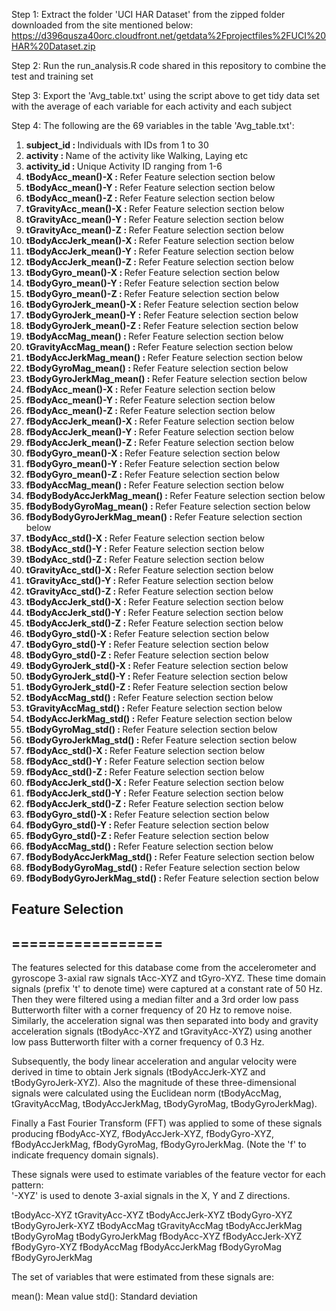 Step 1: Extract the folder 'UCI HAR Dataset' from the zipped folder downloaded from the site mentioned below:
https://d396qusza40orc.cloudfront.net/getdata%2Fprojectfiles%2FUCI%20HAR%20Dataset.zip

Step 2: Run the run_analysis.R code shared in this repository to combine the test and training set

Step 3: Export the 'Avg_table.txt' using the script above to get tidy data set with the average of each variable for each activity and each subject

Step 4: The following are the 69 variables in the table 'Avg_table.txt':
<ol>		
<li>	<b>subject_id : </b>	Individuals with IDs from 1 to 30
<li>	<b>activity : </b>	Name of the activity like Walking, Laying etc
<li>	<b>activity_id : </b>	Unique Activity ID ranging from 1-6 
<li>	<b>tBodyAcc_mean()-X : </b>	Refer Feature selection section below
<li>	<b>tBodyAcc_mean()-Y : </b>	Refer Feature selection section below
<li>	<b>tBodyAcc_mean()-Z : </b>	Refer Feature selection section below
<li>	<b>tGravityAcc_mean()-X : </b>	Refer Feature selection section below
<li>	<b>tGravityAcc_mean()-Y : </b>	Refer Feature selection section below
<li>	<b>tGravityAcc_mean()-Z : </b>	Refer Feature selection section below
<li>	<b>tBodyAccJerk_mean()-X : </b>	Refer Feature selection section below
<li>	<b>tBodyAccJerk_mean()-Y : </b>	Refer Feature selection section below
<li>	<b>tBodyAccJerk_mean()-Z : </b>	Refer Feature selection section below
<li>	<b>tBodyGyro_mean()-X : </b>	Refer Feature selection section below
<li>	<b>tBodyGyro_mean()-Y : </b>	Refer Feature selection section below
<li>	<b>tBodyGyro_mean()-Z : </b>	Refer Feature selection section below
<li>	<b>tBodyGyroJerk_mean()-X : </b>	Refer Feature selection section below
<li>	<b>tBodyGyroJerk_mean()-Y : </b>	Refer Feature selection section below
<li>	<b>tBodyGyroJerk_mean()-Z : </b>	Refer Feature selection section below
<li>	<b>tBodyAccMag_mean() : </b>	Refer Feature selection section below
<li>	<b>tGravityAccMag_mean() : </b>	Refer Feature selection section below
<li>	<b>tBodyAccJerkMag_mean() : </b>	Refer Feature selection section below
<li>	<b>tBodyGyroMag_mean() : </b>	Refer Feature selection section below
<li>	<b>tBodyGyroJerkMag_mean() : </b>	Refer Feature selection section below
<li>	<b>fBodyAcc_mean()-X : </b>	Refer Feature selection section below
<li>	<b>fBodyAcc_mean()-Y : </b>	Refer Feature selection section below
<li>	<b>fBodyAcc_mean()-Z : </b>	Refer Feature selection section below
<li>	<b>fBodyAccJerk_mean()-X : </b>	Refer Feature selection section below
<li>	<b>fBodyAccJerk_mean()-Y : </b>	Refer Feature selection section below
<li>	<b>fBodyAccJerk_mean()-Z : </b>	Refer Feature selection section below
<li>	<b>fBodyGyro_mean()-X : </b>	Refer Feature selection section below
<li>	<b>fBodyGyro_mean()-Y : </b>	Refer Feature selection section below
<li>	<b>fBodyGyro_mean()-Z : </b>	Refer Feature selection section below
<li>	<b>fBodyAccMag_mean() : </b>	Refer Feature selection section below
<li>	<b>fBodyBodyAccJerkMag_mean() : </b>	Refer Feature selection section below
<li>	<b>fBodyBodyGyroMag_mean() : </b>	Refer Feature selection section below
<li>	<b>fBodyBodyGyroJerkMag_mean() : </b>	Refer Feature selection section below
<li>	<b>tBodyAcc_std()-X : </b>	Refer Feature selection section below
<li>	<b>tBodyAcc_std()-Y : </b>	Refer Feature selection section below
<li>	<b>tBodyAcc_std()-Z : </b>	Refer Feature selection section below
<li>	<b>tGravityAcc_std()-X : </b>	Refer Feature selection section below
<li>	<b>tGravityAcc_std()-Y : </b>	Refer Feature selection section below
<li>	<b>tGravityAcc_std()-Z : </b>	Refer Feature selection section below
<li>	<b>tBodyAccJerk_std()-X : </b>	Refer Feature selection section below
<li>	<b>tBodyAccJerk_std()-Y : </b>	Refer Feature selection section below
<li>	<b>tBodyAccJerk_std()-Z : </b>	Refer Feature selection section below
<li>	<b>tBodyGyro_std()-X : </b>	Refer Feature selection section below
<li>	<b>tBodyGyro_std()-Y : </b>	Refer Feature selection section below
<li>	<b>tBodyGyro_std()-Z : </b>	Refer Feature selection section below
<li>	<b>tBodyGyroJerk_std()-X : </b>	Refer Feature selection section below
<li>	<b>tBodyGyroJerk_std()-Y : </b>	Refer Feature selection section below
<li>	<b>tBodyGyroJerk_std()-Z : </b>	Refer Feature selection section below
<li>	<b>tBodyAccMag_std() : </b>	Refer Feature selection section below
<li>	<b>tGravityAccMag_std() : </b>	Refer Feature selection section below
<li>	<b>tBodyAccJerkMag_std() : </b>	Refer Feature selection section below
<li>	<b>tBodyGyroMag_std() : </b>	Refer Feature selection section below
<li>	<b>tBodyGyroJerkMag_std() : </b>	Refer Feature selection section below
<li>	<b>fBodyAcc_std()-X : </b>	Refer Feature selection section below
<li>	<b>fBodyAcc_std()-Y : </b>	Refer Feature selection section below
<li>	<b>fBodyAcc_std()-Z : </b>	Refer Feature selection section below
<li>	<b>fBodyAccJerk_std()-X : </b>	Refer Feature selection section below
<li>	<b>fBodyAccJerk_std()-Y : </b>	Refer Feature selection section below
<li>	<b>fBodyAccJerk_std()-Z : </b>	Refer Feature selection section below
<li>	<b>fBodyGyro_std()-X : </b>	Refer Feature selection section below
<li>	<b>fBodyGyro_std()-Y : </b>	Refer Feature selection section below
<li>	<b>fBodyGyro_std()-Z : </b>	Refer Feature selection section below
<li>	<b>fBodyAccMag_std() : </b>	Refer Feature selection section below
<li>	<b>fBodyBodyAccJerkMag_std() : </b>	Refer Feature selection section below
<li>	<b>fBodyBodyGyroMag_std() : </b>	Refer Feature selection section below
<li>	<b>fBodyBodyGyroJerkMag_std() : </b>	Refer Feature selection section below
</ol>		

## Feature Selection 
## =================

The features selected for this database come from the accelerometer and gyroscope 3-axial raw signals tAcc-XYZ and tGyro-XYZ. These time domain signals (prefix 't' to denote time) were captured at a constant rate of 50 Hz. Then they were filtered using a median filter and a 3rd order low pass Butterworth filter with a corner frequency of 20 Hz to remove noise. Similarly, the acceleration signal was then separated into body and gravity acceleration signals (tBodyAcc-XYZ and tGravityAcc-XYZ) using another low pass Butterworth filter with a corner frequency of 0.3 Hz. 

Subsequently, the body linear acceleration and angular velocity were derived in time to obtain Jerk signals (tBodyAccJerk-XYZ and tBodyGyroJerk-XYZ). Also the magnitude of these three-dimensional signals were calculated using the Euclidean norm (tBodyAccMag, tGravityAccMag, tBodyAccJerkMag, tBodyGyroMag, tBodyGyroJerkMag). 

Finally a Fast Fourier Transform (FFT) was applied to some of these signals producing fBodyAcc-XYZ, fBodyAccJerk-XYZ, fBodyGyro-XYZ, fBodyAccJerkMag, fBodyGyroMag, fBodyGyroJerkMag. (Note the 'f' to indicate frequency domain signals). 

These signals were used to estimate variables of the feature vector for each pattern:  
'-XYZ' is used to denote 3-axial signals in the X, Y and Z directions.

tBodyAcc-XYZ
tGravityAcc-XYZ
tBodyAccJerk-XYZ
tBodyGyro-XYZ
tBodyGyroJerk-XYZ
tBodyAccMag
tGravityAccMag
tBodyAccJerkMag
tBodyGyroMag
tBodyGyroJerkMag
fBodyAcc-XYZ
fBodyAccJerk-XYZ
fBodyGyro-XYZ
fBodyAccMag
fBodyAccJerkMag
fBodyGyroMag
fBodyGyroJerkMag

The set of variables that were estimated from these signals are: 

mean(): Mean value
std(): Standard deviation

